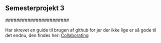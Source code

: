 ## Semesterprojekt 3
#######################

Har skrevet en guide til brugen af github for jer der ikke lige er så gode til det endnu, den findes her: [Collaborating](../master/COLLABORATING.md)
